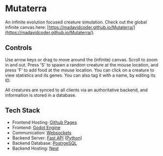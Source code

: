 # Mutaterra
An infinite evolution focused creature simulation. Check out the global infinite canvas here: [https://madavidcoder.github.io/Mutaterra/](https://madavidcoder.github.io/Mutaterra/).

## Controls
Use arrow keys or drag to move around the (infinite) canvas. Scroll to zoom in and out. Press 'S' to spawn a random creature at the mouse location, and press 'F' to add food at the mouse location. You can click on a creature to view statistics and its genes. You can also tag it with a name, by editing its ID.

All creatures are synced to all clients via an authoritative backend, and information is stored in a database.

## Tech Stack
- Frontend Hosting: [Github Pages](https://pages.github.com/)
- Frontend: [Godot Engine](https://godotengine.org/)
- Communication: [Websockets](https://websocket.org/)
- Backend Server: [Fast API](https://fastapi.tiangolo.com/) ([Python](https://www.python.org/))
- Backend Database: [PostrgeSQL](https://www.postgresql.org/)
- Backend Hosting: [Nest](https://hackclub.app/)
